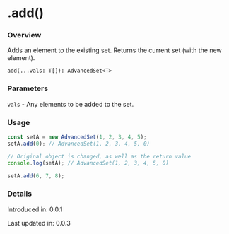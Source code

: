 # .add()

### Overview

Adds an element to the existing set. Returns the current set (with the new element).

`add(...vals: T[]): AdvancedSet<T>`

### Parameters

`vals` - Any elements to be added to the set.

### Usage

```js
const setA = new AdvancedSet(1, 2, 3, 4, 5);
setA.add(0); // AdvancedSet(1, 2, 3, 4, 5, 0)

// Original object is changed, as well as the return value
console.log(setA); // AdvancedSet(1, 2, 3, 4, 5, 0)

setA.add(6, 7, 8);
```

### Details

Introduced in: 0.0.1

Last updated in: 0.0.3
